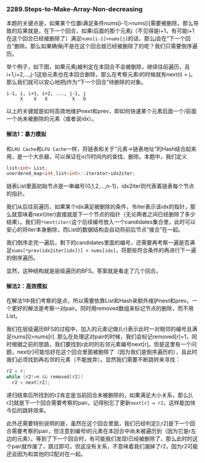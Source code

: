 ### 2289.Steps-to-Make-Array-Non-decreasing

本题的关键点是，如果某个位置i满足条件nums[i-1]>nums[i]需要被删除，那么导致的后果就是，在下一个回合，如果i后面的那个元素j（不见得是i+1，有可能i+1在这个回合已经被删除了）满足```nums[i-1]>nums[j]```的话，那么j会在“下一个回合”删除。那么如果确保j不是在这个回合就已经被删除了的呢？我们只需要倒序遍历。

举个例子，如下图，如果元素j被判定在本回合不会被删除，继续往前遍历，且i+1,i+2,...,j-1这些元素也在本回合删除，那么在考察元素i的时候就有next(i) = j，那么我们就可以安心地把j作为“下一个回合”待删除的对象。
```
i-1, i, i+1, i+2, ..., j-1, j
     X    X   X         X   O
```
以上的关键就是如何高效地维护next和prev，即如何快速某个元素后面一个/前面一个尚未被删除的元素（或者说idx）。

#### 解法1：暴力模拟
和```LRU Cache```和```LFU Cache```一样，将链表和关于“元素->链表地址”的Hash结合起来用，是一个大杀器，可以保证在o(1)时间内的查找、删除。本题中，我们定义
```cpp
list<int> List;
unordered_map<int,list<int>::iterator>idx2iter;
```   
链表List里面初始节点是一串编号{0,1,2,...,n-1}，idx2iter则代表着链表每个节点的指针。

我们从后往前遍历，如果某个idx满足被删除的条件，令iter表示该idx的指针，那么就意味着next(iter)直接就是下一个节点的指针（无论两者之间已经删除了多少结果）。我们将```*next(iter)```这个后续编号放入一个candidates集合里，此时可以安心的将iter本身删除，而List的数据结构会自动将前后节点“接合”在一起。

我们倒序走完一遍后，剩下的candidates里面的编号，还需要再考察一遍是否满足```nums[*prev(idx2iter[idx])] > nums[idx]```，将那些符合条件的再进行下一遍的倒序遍历。

显然，这种结构就是层级遍历的BFS。答案就是看走了几个回合。

#### 解法2：高效模拟
在解法1中我们考察的是点，所以需要依靠List和Hash来额外维护next和prev。一个更好的解法是考察一对pair。同时用removed数组来标记节点的删除，而不用List。

我们在层级遍历BFS的过程中，加入的元素记做{l,r}表示此时一对相邻的编号且满足nums[l]>nums[r]. 那么在处理这对pair的时候，我们会标记removed[r]=1，同时根据之前的思路，我们要找到r此时的右邻元素编号next[r]。但是这里有一个问题，next[r]可能恰好在这个回合里面被删除了（因为我们是倒序遍历的），且此时我们必须找到再右邻的元素（不能放弃）。显然我们需要不断跳转来寻找：
```cpp
r2 = r;
while (r2!=n && removed[r2])
  r2 = next[r2];
```
递归结束后所找到的r2肯定是当前回合未被删除的，如果满足大小关系，那么[l, r2]就是下一个回合需要考察的pair。记得别忘了更新```next[r] = r2```，这样能加快今后的跳转效率。

此外还需要特别说明的是，虽然在这个回合里面，我们已经判定[l,r2]是下一个回合需要考察的pair，但注意到编号l的元素在本回合中尚未被遍历到（因为它是r左边的元素）。等到了下一个回合时，有可能我们发现l已经被删除了，那么此时的这个pair就作废了，跳过即可。但这没有关系，不意味着我们漏掉了r2，因为r2可能还会因为和其他的l2配对在一起。

